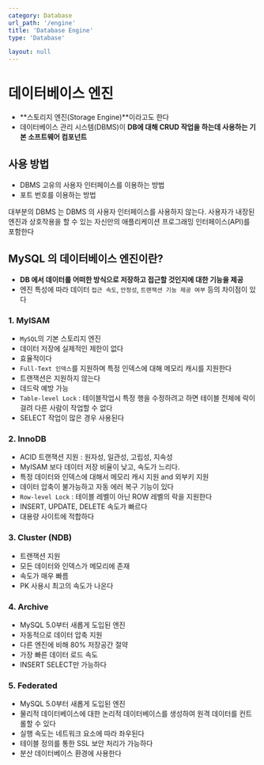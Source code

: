 ```yaml
---
category: Database
url_path: '/engine'
title: 'Database Engine'
type: 'Database'

layout: null
---
```


# 데이터베이스 엔진

* **스토리지 엔진(Storage Engine)**이라고도 한다
* 데이터베이스 관리 시스템(DBMS)이 **DB에 대해 CRUD 작업을 하는데 사용하는 기본 소프트웨어 컴포넌트**

## 사용 방법

* DBMS 고유의 사용자 인터페이스를 이용하는 방법
* 포트 번호를 이용하는 방법

대부분의 DBMS 는 DBMS 의 사용자 인터페이스를 사용하지 않는다. 사용자가 내장된 엔진과 상호작용을 할 수 있는
자신만의 애플리케이션 프로그래밍 인터페이스(API)를 포함한다

## MySQL 의 데이터베이스 엔진이란?

* **DB 에서 데이터를 어떠한 방식으로 저장하고 접근할 것인지에 대한 기능을 제공**
* 엔진 특성에 따라 데이터 `접근 속도`, `안정성`, `트랜잭션 기능 제공 여부` 등의 차이점이 있다

### 1. MyISAM

* `MySQL`의 기본 스토리지 엔진
* 데이터 저장에 실제적인 제한이 없다
* 효율적이다
* `Full-Text 인덱스`를 지원하며 특정 인덱스에 대해 메모리 캐시를 지원한다
* 트랜잭션은 지원하지 않는다
* 데드락 예방 가능
* `Table-level Lock` : 테이블작업시 특정 행을 수정하려고 하면 테이블 전체에 락이 걸려 다른 사람이 작업할 수 없다
* SELECT 작업이 많은 경우 사용된다

### 2. InnoDB

* ACID 트랜잭션 지원 : 원자성, 일관성, 고립성, 지속성
* MyISAM 보다 데이터 저장 비율이 낮고, 속도가 느리다.
* 특정 데이터와 인덱스에 대해서 메모리 캐시 지원 and 외부키 지원
* 데이터 압축이 불가능하고 자동 에러 복구 기능이 있다
* `Row-level Lock` : 테이블 레벨이 아닌 ROW 레벨의 락을 지원한다
* INSERT, UPDATE, DELETE 속도가 빠르다
* 대용량 사이트에 적합하다

### 3. Cluster (NDB)

* 트랜잭션 지원
* 모든 데이터와 인덱스가 메모리에 존재
* 속도가 매우 빠름
* PK 사용시 최고의 속도가 나온다

### 4. Archive

* MySQL 5.0부터 새롭게 도입된 엔진
* 자동적으로 데이터 압축 지원
* 다른 엔진에 비해 80% 저장공간 절약
* 가장 빠른 데이터 로드 속도
* INSERT SELECT만 가능하다

### 5. Federated

* MySQL 5.0부터 새롭게 도입된 엔진
* 물리적 데이터베이스에 대한 논리적 데이터베이스를 생성하여 원격 데이터를 컨트롤할 수 있다
* 실행 속도는 네트워크 요소에 따라 좌우된다
* 테이블 정의를 통한 SSL 보안 처리가 가능하다
* 분산 데이터베이스 환경에 사용한다